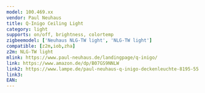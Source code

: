 ```yaml
---
model: 100.469.xx
vendor: Paul Neuhaus 
title: Q-Inigo Ceiling Light
category: light
supports: on/off, brightness, colortemp
zigbeemodel: ['Neuhaus NLG-TW light', 'NLG-TW light']
compatible: [z2m,iob,zha]
z2m: NLG-TW light
mlink: https://www.paul-neuhaus.de/landingpage/q-inigo/
link: https://www.amazon.de/dp/B07GS9NNLW
link2: https://www.lampe.de/paul-neuhaus-q-inigo-deckenleuchte-8195-55.html
link3: 
EAN: 
---
```

